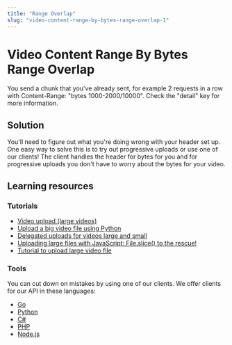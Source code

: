 ```yaml
---
title: "Range Overlap"
slug: "video-content-range-by-bytes-range-overlap-1"
---
```


Video Content Range By Bytes Range Overlap
==========================================

You send a chunk that you've already sent, for example 2 requests in a row with Content-Range: "bytes 1000-2000/10000". Check the "detail" key for more information.

## Solution

You'll need to figure out what you're doing wrong with your header set up. One easy way to solve this is to try out progressive uploads or use one of our clients! The client handles the header for bytes for you and for progressive uploads you don't have to worry about the bytes for your video. 

## Learning resources

### Tutorials

* [Video upload (large videos)](https://api.video/blog/tutorials/video-upload-tutorial-large-videos)
* [Upload a big video file using Python](https://api.video/blog/tutorials/upload-a-big-video-file-using-python)
* [Delegated uploads for videos large and small](https://api.video/blog/tutorials/delegated-uploads-for-videos-large-and-small-python)
* [Uploading large files with JavaScript: File.slice() to the rescue!](https://api.video/blog/tutorials/uploading-large-files-with-javascript)
* [Tutorial to upload large video file](https://api.video/blog/tutorials/video-upload-tutorial-large-videos)

### Tools

You can cut down on mistakes by using one of our clients. We offer clients for our API in these languages:

* [Go](https://github.com/apivideo/api.video-go-client)
* [Python](https://github.com/apivideo/api.video-python-client)
* [C#](https://github.com/apivideo/api.video-csharp-client)
* [PHP](https://github.com/apivideo/api.video-php-client)
* [Node.js](https://github.com/apivideo/api.video-nodejs-client)
